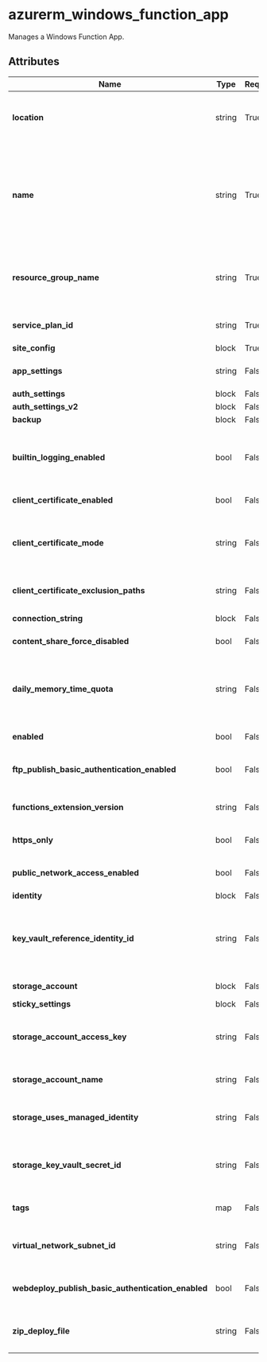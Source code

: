 # azurerm_windows_function_app

Manages a Windows Function App.

## Attributes

| Name | Type | Required? | Default  | possible values | Description |
| ---- | ---- | --------- | -------- | ----------- | ----------- |
| **location** | string | True | -  |  -  | The Azure Region where the Windows Function App should exist. Changing this forces a new Windows Function App to be created. | 
| **name** | string | True | -  |  -  | The name which should be used for this Windows Function App. Changing this forces a new Windows Function App to be created. Limit the function name to 32 characters to avoid naming collisions. For more information about [Function App naming rule](https://docs.microsoft.com/en-us/azure/azure-resource-manager/management/resource-name-rules#microsoftweb) and [Host ID Collisions](https://github.com/Azure/azure-functions-host/wiki/Host-IDs#host-id-collisions) | 
| **resource_group_name** | string | True | -  |  -  | The name of the Resource Group where the Windows Function App should exist. Changing this forces a new Windows Function App to be created. | 
| **service_plan_id** | string | True | -  |  -  | The ID of the App Service Plan within which to create this Function App. | 
| **site_config** | block | True | -  |  -  | A `site_config` block. | 
| **app_settings** | string | False | -  |  -  | A map of key-value pairs for [App Settings](https://docs.microsoft.com/azure/azure-functions/functions-app-settings) and custom values. | 
| **auth_settings** | block | False | -  |  -  | A `auth_settings` block. | 
| **auth_settings_v2** | block | False | -  |  -  | A `auth_settings_v2` block. | 
| **backup** | block | False | -  |  -  | A `backup` block. | 
| **builtin_logging_enabled** | bool | False | `True`  |  -  | Should built in logging be enabled. Configures `AzureWebJobsDashboard` app setting based on the configured storage setting. Defaults to `true`. | 
| **client_certificate_enabled** | bool | False | -  |  -  | Should the function app use Client Certificates. | 
| **client_certificate_mode** | string | False | `Optional`  |  `Required`, `Optional`, `OptionalInteractiveUser`  | The mode of the Function App's client certificates requirement for incoming requests. Possible values are `Required`, `Optional`, and `OptionalInteractiveUser`. Defaults to `Optional`. | 
| **client_certificate_exclusion_paths** | string | False | -  |  -  | Paths to exclude when using client certificates, separated by ; | 
| **connection_string** | block | False | -  |  -  | One or more `connection_string` blocks. | 
| **content_share_force_disabled** | bool | False | `False`  |  -  | Should Content Share Settings be disabled. Defaults to `false`. | 
| **daily_memory_time_quota** | string | False | `0`  |  -  | The amount of memory in gigabyte-seconds that your application is allowed to consume per day. Setting this value only affects function apps under the consumption plan. Defaults to `0`. | 
| **enabled** | bool | False | `True`  |  -  | Is the Function App enabled? Defaults to `true`. | 
| **ftp_publish_basic_authentication_enabled** | bool | False | `True`  |  -  | Should the default FTP Basic Authentication publishing profile be enabled. Defaults to `true`. | 
| **functions_extension_version** | string | False | `~4`  |  -  | The runtime version associated with the Function App. Defaults to `~4`. | 
| **https_only** | bool | False | `False`  |  -  | Can the Function App only be accessed via HTTPS? Defaults to `false`. | 
| **public_network_access_enabled** | bool | False | `True`  |  -  | Should public network access be enabled for the Function App. Defaults to `true`. | 
| **identity** | block | False | -  |  -  | A `identity` block. | 
| **key_vault_reference_identity_id** | string | False | -  |  -  | The User Assigned Identity ID used for accessing KeyVault secrets. The identity must be assigned to the application in the `identity` block. [For more information see - Access vaults with a user-assigned identity](https://docs.microsoft.com/azure/app-service/app-service-key-vault-references#access-vaults-with-a-user-assigned-identity) | 
| **storage_account** | block | False | -  |  -  | One or more `storage_account` blocks. | 
| **sticky_settings** | block | False | -  |  -  | A `sticky_settings` block. | 
| **storage_account_access_key** | string | False | -  |  -  | The access key which will be used to access the backend storage account for the Function App. Conflicts with `storage_uses_managed_identity`. | 
| **storage_account_name** | string | False | -  |  -  | The backend storage account name which will be used by this Function App. | 
| **storage_uses_managed_identity** | string | False | -  |  -  | Should the Function App use Managed Identity to access the storage account. Conflicts with `storage_account_access_key`. | 
| **storage_key_vault_secret_id** | string | False | -  |  -  | The Key Vault Secret ID, optionally including version, that contains the Connection String to connect to the storage account for this Function App. | 
| **tags** | map | False | -  |  -  | A mapping of tags which should be assigned to the Windows Function App. | 
| **virtual_network_subnet_id** | string | False | -  |  -  | The subnet id which will be used by this Function App for [regional virtual network integration](https://docs.microsoft.com/en-us/azure/app-service/overview-vnet-integration#regional-virtual-network-integration). | 
| **webdeploy_publish_basic_authentication_enabled** | bool | False | `True`  |  -  | Should the default WebDeploy Basic Authentication publishing credentials enabled. Defaults to`true`. | 
| **zip_deploy_file** | string | False | -  |  -  | The local path and filename of the Zip packaged application to deploy to this Windows Function App. | 

